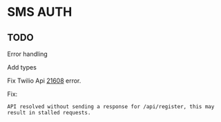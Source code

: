 # SMS AUTH

## TODO

Error handling

Add types

Fix Twilio Api [21608](https://www.twilio.com/docs/errors/21608) error.

Fix:

```
API resolved without sending a response for /api/register, this may result in stalled requests.
```
